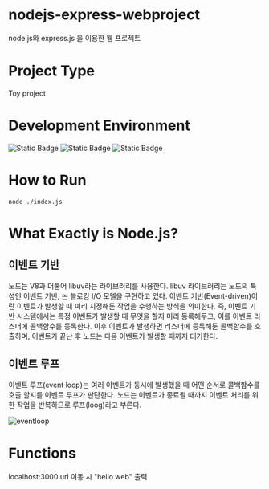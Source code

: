 # nodejs-express-webproject

node.js와 express.js 을 이용한 웹 프로젝트

# Project Type

Toy project

# Development Environment

![Static Badge](https://img.shields.io/badge/nodejs-%23339933?style=for-the-badge&logo=nodedotjs&logoColor=white&link=https%3A%2F%2Fnodejs.org%2Fko)
![Static Badge](https://img.shields.io/badge/vscode-%235C2D91?style=for-the-badge&logo=visualstudiocode&logoColor=white&link=https%3A%2F%2Fcode.visualstudio.com%2F)
![Static Badge](https://img.shields.io/badge/git-%23F05032?style=for-the-badge&logo=git&logoColor=white&link=https%3A%2F%2Fgit-scm.com%2Fdownload%2Flinux)

# How to Run

```
node ./index.js
```

# What Exactly is Node.js?

## 이벤트 기반

노드는 V8과 더불어 libuv라는 라이브러리를 사용한다.
libuv 라이브러리는 노드의 특성인 이벤트 기반, 논 블로킹 I/O 모델을 구현하고 있다.
이벤트 기반(Event-driven)이란 이벤트가 발생할 때 미리 지정해둔 작업을 수행하는 방식을 의미한다.
즉, 이벤트 기반 시스템에서는 특정 이벤트가 발생할 때 무엇을 할지 미리 등록해두고, 이를 이벤트 리스너에 콜백함수를 등록한다.
이후 이벤트가 발생하면 리스너에 등록해둔 콜백함수를 호출하며, 이벤트가 끝난 후 노드는 다음 이벤트가 발생할 때까지 대기한다.

## 이벤트 루프

이벤트 루프(event loop)는 여러 이벤트가 동시에 발생했을 때 어떤 순서로 콜백함수를 호출 할지를 이벤트 루프가 판단한다.
노드는 이벤트가 종료될 때까지 이벤트 처리를 위한 작업을 반복하므로 루프(loog)라고 부른다.

![eventloop](https://github.com/namjaegyeong/nodejs-express-webproject/assets/57249939/da8ea7cb-fc71-4567-950f-562eee919f88)

# Functions

localhost:3000 url 이동 시 "hello web" 출력
